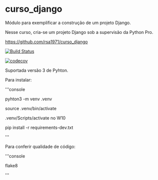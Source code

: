 # curso_django
Módulo para exemplificar a construção de um projeto Django.

Nesse curso, cria-se um projeto Django sob a supervisão da Python Pro.

https://github.com/rsa1971/curso_django

[![Build Status](https://travis-ci.org/rsa1971/curso_django.svg?branch=main)](https://travis-ci.org/rsa1971/curso_django)

[![codecov](https://codecov.io/gh/rsa1971/curso_django/branch/main/graph/badge.svg)](https://codecov.io/gh/rsa1971/curso_django)

Suportada versão 3 de Pyhton.

Para instalar:

'''console

pyhton3 -m venv .venv

source .venv/bin/activate 

.venv/Scripts/activate no W10

pip install -r requirements-dev.txt

'''

Para conferir qualidade de código:

'''console

flake8

'''
